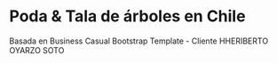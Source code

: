 # Poda & Tala de árboles en Chile
Basada en Business Casual Bootstrap Template - Cliente HHERIBERTO OYARZO SOTO

